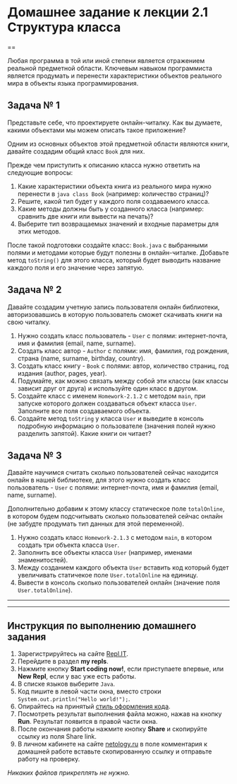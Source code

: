 # Домашнее задание к лекции 2.1 Структура класса
==

Любая программа в той или иной степени является отражением реальной предметной области. Ключевым навыком программиста является продумать и перенести характеристики объектов реального мира в объекты языка программирования. 

## Задача № 1

Представьте себе, что проектируете онлайн-читалку. Как вы думаете, какими объектами мы можем описать такое приложение? 

Одним из основных объектов этой предметной области являются книги, давайте создадим общий класс `Book` для них.

Прежде чем приступить к описанию класса нужно ответить на следующие вопросы:
1. Какие характеристики объекта книга из реального мира нужно перенести в `java class Book` (например: количество страниц)?
2. Решите, какой тип будет у каждого поля создаваемого класса.
3. Какие методы должны быть у созданного класса (например: сравнить две книги или вывести на печать)?
4. Выберите тип возвращаемых значений и входные параметры для этих методов.

После такой подготовки создайте класс: `Book.java` с выбранными полями и методами которые будут полезны в онлайн-читалке. Добавьте метод `toString()` для этого класса, который будет выводить название каждого поля и его значение через запятую.

## Задача № 2

Давайте создадим учетную запись пользователя онлайн библиотеки, авторизовавшись в которую пользователь сможет скачивать книги на свою читалку. 

1. Нужно создать класс пользователь - `User` с полями: интернет-почта, имя и фамилия (email, name, surname).
2. Создать класс автор - `Author` c полями:  имя, фамилия, год рождения, страна (name, surname, birthday, country).
3. Создать класс книгу - `Book` с полями: автор, количество страниц, год издания (author, pages, year).
4. Подумайте, как можно связать между собой эти классы (как классы зависит друг от друга) и используйте один класс в другом.
5. Создайте класс с именем `Homework-2.1.2` с методом `main`, при запуске которого должен создаваться объект класса `User`. Заполните все поля создаваемого объекта.
6. Создайте метод `toString` у класса `User` и выведите в консоль подробную информацию о пользователе (значения полей нужно разделить запятой). Какие книги он читает?

## Задача № 3

Давайте научимся считать сколько пользователей сейчас находится онлайн в нашей библиотеке, для этого нужно создать класс пользователь - `User` с полями: интернет-почта, имя и фамилия (email, name, surname).

Дополнительно добавим к этому классу статическое поле `totalOnline`, в котором будем подсчитывать сколько пользователей сейчас онлайн (не забудте продумать тип данных для этой переменной).
1. Нужно создать класс `Homework-2.1.3` с методом `main`, в котором создать три объекта класса `User`.
2. Заполнить все объекты класса `User` (например, именами знаменитостей).
3. Между созданием каждого объекта `User` вставить код который будет увеличивать статичекое поле `User.totalOnline` на единицу.
4. Вывести в консоль сколько пользователей онлайн (значение поля `User.totalOnline`).

---

***

## Инструкция по выполнению домашнего задания

1. Зарегистрируйтесь на сайте [Repl.IT](http://repl.it/).
2. Перейдите в раздел **my repls**.
3. Нажмите кнопку **Start coding now!**, если приступаете впервые, или **New Repl**, если у вас уже есть работы.
4. В списке языков выберите `Java`.
5. Код пишите в левой части окна, вместо строки `System.out.println("Hello world!");`.
6. Опирайтесь на принятый [стиль оформления кода](https://github.com/netology-code/codestyle/blob/master/java/README.md).
7. Посмотреть результат выполнения файла можно, нажав на кнопку **Run**. Результат появится в правой части окна.
8. После окончания работы нажмите кнопку **Share** и скопируйте ссылку из поля Share link.
9. В личном кабинете на сайте [netology.ru](http://netology.ru/) в поле комментария к домашней работе вставьте скопированную ссылку и отправьте работу на проверку.

*Никаких файлов прикреплять не нужно.*
